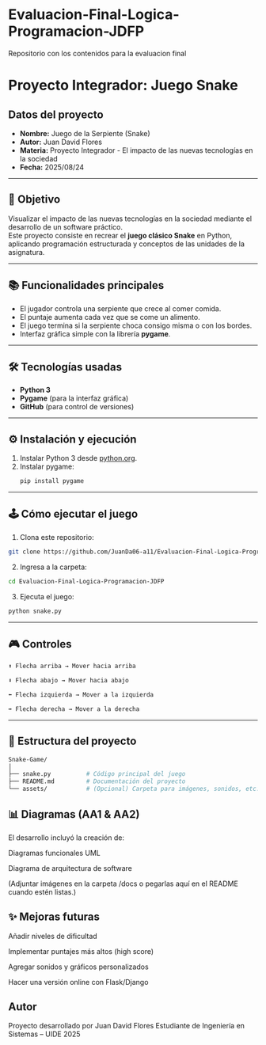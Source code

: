 # Evaluacion-Final-Logica-Programacion-JDFP
Repositorio con los contenidos para la evaluacion final 
# Proyecto Integrador: Juego Snake

## Datos del proyecto
- **Nombre:** Juego de la Serpiente (Snake)
- **Autor:** Juan David Flores
- **Materia:** Proyecto Integrador - El impacto de las nuevas tecnologías en la sociedad
- **Fecha:** 2025/08/24

---

## 🎯 Objetivo
Visualizar el impacto de las nuevas tecnologías en la sociedad mediante el desarrollo de un software práctico.  
Este proyecto consiste en recrear el **juego clásico Snake** en Python, aplicando programación estructurada y conceptos de las unidades de la asignatura.

---

## 📚 Funcionalidades principales
- El jugador controla una serpiente que crece al comer comida.
- El puntaje aumenta cada vez que se come un alimento.
- El juego termina si la serpiente choca consigo misma o con los bordes.
- Interfaz gráfica simple con la librería **pygame**.

---

## 🛠️ Tecnologías usadas
- **Python 3**
- **Pygame** (para la interfaz gráfica)
- **GitHub** (para control de versiones)

---

## ⚙️ Instalación y ejecución
1. Instalar Python 3 desde [python.org](https://www.python.org/).  
2. Instalar pygame:
   ```bash
   pip install pygame
   
---

## 🕹️ Cómo ejecutar el juego
1. Clona este repositorio:
```bash
git clone https://github.com/JuanDa06-a11/Evaluacion-Final-Logica-Programacion-JDFP.git
```
2. Ingresa a la carpeta:
```bash
cd Evaluacion-Final-Logica-Programacion-JDFP
```
3. Ejecuta el juego:
```bash
python snake.py
```
---

## 🎮 Controles
```bash
⬆️ Flecha arriba → Mover hacia arriba

⬇️ Flecha abajo → Mover hacia abajo

⬅️ Flecha izquierda → Mover a la izquierda

➡️ Flecha derecha → Mover a la derecha
```
---
## 📂 Estructura del proyecto
```bash
Snake-Game/
│
├── snake.py          # Código principal del juego
├── README.md         # Documentación del proyecto
└── assets/           # (Opcional) Carpeta para imágenes, sonidos, etc.
```

## 📊 Diagramas (AA1 & AA2)
El desarrollo incluyó la creación de:

Diagramas funcionales UML

Diagrama de arquitectura de software

(Adjuntar imágenes en la carpeta /docs o pegarlas aquí en el README cuando estén listas.)

## ✨ Mejoras futuras
Añadir niveles de dificultad

Implementar puntajes más altos (high score)

Agregar sonidos y gráficos personalizados

Hacer una versión online con Flask/Django

## Autor
Proyecto desarrollado por Juan David Flores
Estudiante de Ingeniería en Sistemas – UIDE
2025

